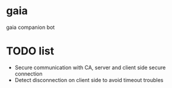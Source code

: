 # gaia
gaia companion bot

# TODO list
- Secure communication with CA, server and client side secure connection
- Detect disconnection on client side to avoid timeout troubles
